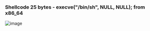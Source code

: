 ### Shellcode 25 bytes - execve("/bin/sh", NULL, NULL); from x86_64
![image](https://user-images.githubusercontent.com/77762068/129812247-9d8c2bc4-465b-4694-91da-2593dc474fd2.png)

